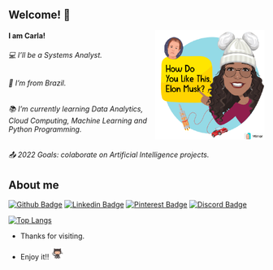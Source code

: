 ## Welcome! 🚸 

<img align='right' src="https://github.com/rosacarla/rosacarla/blob/main/avatar.png" width="215">

#### I am Carla!  
###### :computer: I’ll be a Systems Analyst.
###### :house_with_garden: I’m from Brazil.
###### :books: I’m currently learning Data Analytics, Cloud Computing, Machine Learning and Python Programming.
###### :outbox_tray: 2022 Goals: colaborate on Artificial Intelligence projects.

## About me

[![Github Badge](https://img.shields.io/badge/-Github-000?style=flat-square&logo=Github&logoColor=white&link=https://github.com/rosacarla)](https://github.com/rosacarla) [![Linkedin Badge](https://img.shields.io/badge/-LinkedIn-blue?style=flat-square&logo=Linkedin&logoColor=white&link=https://www.linkedin.com/in/carla-edila-silveira/)](https://www.linkedin.com/in/carla-edila-silveira/) [![Pinterest Badge](https://img.shields.io/badge/Pinterest-%23E60023.svg?&style=flat-square&logo=Pinterest&logoColor=white&link=https://br.pinterest.com/videbrasil/techs/)](https://br.pinterest.com/videbrasil/techs/) [![Discord Badge](https://img.shields.io/badge/Discord-7289DA?style=flat-square&logo=discord&logoColor=white&link=CarlaRoza#4050)](https://discord.com/channels/@me)

[![Top Langs](https://github-readme-stats.vercel.app/api/top-langs/?username=rosacarla&layout=compact&theme=radical&show_icons=true)](https://github.com/rosacarla/github-readme-stats)


- Thanks for visiting.

- Enjoy it!! <img src=https://raw.githubusercontent.com/flaviofilipe/flaviofilipe/main/assets/github.gif width="24">

<!--
**rosacarla/rosacarla** is a ✨ _special_ ✨ repository because its `README.md` (this file) appears on your GitHub profile.

Here are some ideas to get you started:

- 🔭 I’m currently working on ...
- 🌱 I’m currently learning ...
- 👯 I’m looking to collaborate on ...
- 🤔 I’m looking for help with ...
- 💬 Ask me about ...
- 📫 How to reach me: ...
- 😄 Pronouns: ...
- ⚡ Fun fact: ...
-->
